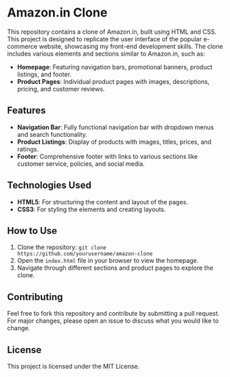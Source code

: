 
# Amazon.in Clone

This repository contains a clone of Amazon.in, built using HTML and CSS. This project is designed to replicate the user interface of the popular e-commerce website, showcasing my front-end development skills. The clone includes various elements and sections similar to Amazon.in, such as:

- **Homepage**: Featuring navigation bars, promotional banners, product listings, and footer.
- **Product Pages**: Individual product pages with images, descriptions, pricing, and customer reviews.

## Features

- **Navigation Bar**: Fully functional navigation bar with dropdown menus and search functionality.
- **Product Listings**: Display of products with images, titles, prices, and ratings.
- **Footer**: Comprehensive footer with links to various sections like customer service, policies, and social media.

## Technologies Used

- **HTML5**: For structuring the content and layout of the pages.
- **CSS3**: For styling the elements and creating layouts.

## How to Use

1. Clone the repository: `git clone https://github.com/yourusername/amazon-clone`
2. Open the `index.html` file in your browser to view the homepage.
3. Navigate through different sections and product pages to explore the clone.

## Contributing

Feel free to fork this repository and contribute by submitting a pull request. For major changes, please open an issue to discuss what you would like to change.

## License

This project is licensed under the MIT License.

 
